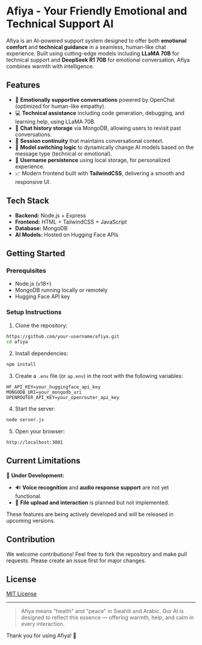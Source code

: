 # Afiya - Your Friendly Emotional and Technical Support AI

Afiya is an AI-powered support system designed to offer both **emotional comfort** and **technical guidance** in a seamless, human-like chat experience. Built using cutting-edge models including **LLaMA 70B** for technical support and **DeepSeek R1 70B** for emotional conversation, Afiya combines warmth with intelligence.

## Features

* 💬 **Emotionally supportive conversations** powered by OpenChat (optimized for human-like empathy).
* 💻 **Technical assistance** including code generation, debugging, and learning help, using LLaMA 70B.
* 💾 **Chat history storage** via MongoDB, allowing users to revisit past conversations.
* 🔁 **Session continuity** that maintains conversational context.
* 🧠 **Model switching logic** to dynamically change AI models based on the message type (technical or emotional).
* 📜 **Username persistence** using local storage, for personalized experience.
* 📈 Modern frontend built with **TailwindCSS**, delivering a smooth and responsive UI.

## Tech Stack

* **Backend:** Node.js + Express
* **Frontend:** HTML + TailwindCSS + JavaScript
* **Database:** MongoDB
* **AI Models:** Hosted on Hugging Face APIs

## Getting Started

### Prerequisites

* Node.js (v18+)
* MongoDB running locally or remotely
* Hugging Face API key

### Setup Instructions

1. Clone the repository:

```bash
https://github.com/your-username/afiya.git
cd afiya
```

2. Install dependencies:

```bash
npm install
```

3. Create a `.env` file (or `ap.env`) in the root with the following variables:

```env
HF_API_KEY=your_huggingface_api_key
MONGODB_URI=your_mongodb_uri
OPENROUTER_API_KEY=your_openrouter_api_key
```

4. Start the server:

```bash
node server.js
```

5. Open your browser:

```
http://localhost:3001
```

## Current Limitations

🚧 **Under Development:**

* 🔊 **Voice recognition** and **audio response support** are not yet functional.
* 📁 **File upload and interaction** is planned but not implemented.

These features are being actively developed and will be released in upcoming versions.

## Contribution

We welcome contributions! Feel free to fork the repository and make pull requests. Please create an issue first for major changes.

## License

[MIT License](LICENSE)

---

> Afiya means "health" and "peace" in Swahili and Arabic. Our AI is designed to reflect this essence — offering warmth, help, and calm in every interaction.

Thank you for using Afiya! 💖
